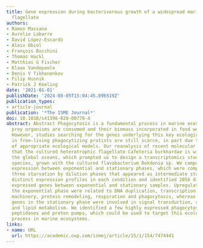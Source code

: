 ```yaml
---
title: Gene expression during bacterivorous growth of a widespread marine heterotrophic
  flagellate
authors:
- Ramon Massana
- Aurelie Labarre
- David López-Escardó
- Aleix Obiol
- François Bucchini
- Thomas Hackl
- Matthias G Fischer
- Klaas Vandepoele
- Denis V Tikhonenkov
- Filip Husnik
- Patrick J Keeling
date: '2021-01-01'
publishDate: '2024-08-05T15:04:45.896519Z'
publication_types:
- article-journal
publication: '*The ISME Journal*'
doi: 10.1038/s41396-020-00770-4
abstract: Abstract Phagocytosis is a fundamental process in marine ecosystems by which
  prey organisms are consumed and their biomass incorporated in food webs or remineralized.
  However, studies searching for the genes underlying this key ecological process
  in free-living phagocytizing protists are still scarce, in part due to the lack
  of appropriate ecological models. Our reanalysis of recent molecular datasets revealed
  that the cultured heterotrophic flagellate Cafeteria burkhardae is widespread in
  the global oceans, which prompted us to design a transcriptomics study with this
  species, grown with the cultured flavobacterium Dokdonia sp. We compared the gene
  expression between exponential and stationary phases, which were complemented with
  three starvation by dilution phases that appeared as intermediate states. We found
  distinct expression profiles in each condition and identified 2056 differentially
  expressed genes between exponential and stationary samples. Upregulated genes at
  the exponential phase were related to DNA duplication, transcription and translational
  machinery, protein remodeling, respiration and phagocytosis, whereas upregulated
  genes in the stationary phase were involved in signal transduction, cell adhesion,
  and lipid metabolism. We identified a few highly expressed phagocytosis genes, like
  peptidases and proton pumps, which could be used to target this ecologically relevant
  process in marine ecosystems.
links:
- name: URL
  url: https://academic.oup.com/ismej/article/15/1/154/7474441
---
```

